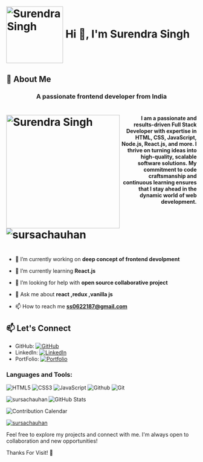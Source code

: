 # <img src="https://github.com/SursaChauhan/Bed-bath-and-beyond/assets/132122228/c643a26c-caf9-427b-9093-67b4ebdc714c" alt="Surendra Singh" width="150" align="center"/> Hi 👋, I'm Surendra Singh

## 🚀 About Me

<h3 align="center">A passionate frontend developer from India</h3>

# <p align="left"> <img src="https://github.com/SursaChauhan/Bed-bath-and-beyond/assets/132122228/833a13b5-6e76-4d73-90bf-35e8e0e8b62f" alt="Surendra Singh" width="300" align="left" /><h4 align="right">I am a passionate and results-driven Full Stack Developer with expertise in HTML, CSS, JavaScript, Node.js, React.js, and more. I thrive on turning ideas into high-quality, scalable software solutions. My commitment to code craftsmanship and continuous learning ensures that I stay ahead in the dynamic world of web development.</h4></p>


# <p align="left"> <img src="https://komarev.com/ghpvc/?username=sursachauhan&label=Profile%20views&color=0e75b6&style=flat" alt="sursachauhan" /> </p>

#
- 🔭 I’m currently working on **deep concept of frontend devolpment**

- 🌱 I’m currently learning **React.js**

- 🤝 I’m looking for help with **open source collaborative project**

- 💬 Ask me about **react ,redux ,vanilla js**

- 📫 How to reach me **ss0622187@gmail.com**

## 📫 Let's Connect

- GitHub: [![GitHub](https://img.shields.io/badge/GitHub-SursaChauhan-181717?style=flat&logo=github&logoColor=white)](https://github.com/SursaChauhan)
- LinkedIn: [![LinkedIn](https://img.shields.io/badge/LinkedIn-Surendra_Schauhan-0077B5?style=flat&logo=linkedin&logoColor=white)](https://www.linkedin.com/in/surendra-schauhan/)
- PortFolio: [![Portfolio](https://img.shields.io/badge/Portfolio-SursaChauhan.github.io-9cf?style=flat&logo=github&logoColor=white)](https://SursaChauhan.github.io)



<h3 align="left">Languages and Tools:</h3>
<p align="left">
  
  ![HTML5](https://img.shields.io/badge/html5%20-%23E34F26.svg?&style=for-the-badge&logo=html5&logoColor=white)
  ![CSS3](https://img.shields.io/badge/css3%20-%231572B6.svg?&style=for-the-badge&logo=css3&logoColor=white)
![JavaScript](https://img.shields.io/badge/JavaScript-F7DF1E?style=for-the-badge&logo=javascript&logoColor=black)
![Github](https://img.shields.io/badge/github%20-%23121011.svg?&style=for-the-badge&logo=github&logoColor=white&color=283238)
![Git](https://img.shields.io/badge/git%20-%23F05033.svg?&style=for-the-badge&logo=git&logoColor=white&Color=c95410)
 </p>
 
<p><img align="left" src="https://github-readme-stats.vercel.app/api/top-langs?username=sursachauhan&show_icons=true&locale=en&layout=compact" alt="sursachauhan" /></p>

![GitHub Stats](https://github-readme-stats.vercel.app/api?username=SursaChauhan&show_icons=true&count_private=true&hide=contribs,prs&theme=radical)

![Contribution Calendar](https://github-readme-streak-stats.herokuapp.com/?user=SursaChauhan&theme=radical)


<p align="left"> <a href="https://github.com/ryo-ma/github-profile-trophy"><img src="https://github-profile-trophy.vercel.app/?username=sursachauhan" alt="sursachauhan" /></a> </p>

Feel free to explore my projects and connect with me. I'm always open to collaboration and new opportunities!

Thanks For Visit! 🚀
